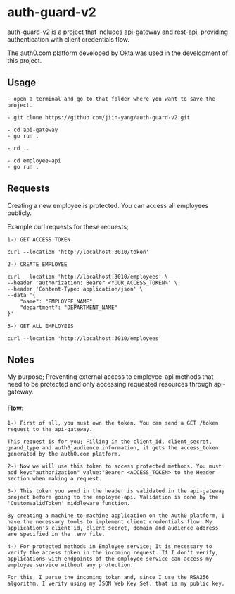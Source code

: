 # auth-guard-v2

auth-guard-v2 is a project that includes api-gateway and rest-api, providing authentication with client credentials flow.

The auth0.com platform developed by Okta was used in the development of this project.

## Usage

```
- open a terminal and go to that folder where you want to save the project.

- git clone https://github.com/jiin-yang/auth-guard-v2.git

- cd api-gateway
- go run .

- cd ..

- cd employee-api
- go run .
```


## Requests

Creating a new employee is protected. You can access all employees publicly.

Example curl requests for these requests;

```
1-) GET ACCESS TOKEN

curl --location 'http://localhost:3010/token'
```

```
2-) CREATE EMPLOYEE

curl --location 'http://localhost:3010/employees' \
--header 'authorization: Bearer <YOUR_ACCESS_TOKEN>' \
--header 'Content-Type: application/json' \
--data '{
    "name": "EMPLOYEE_NAME",
    "department": "DEPARTMENT_NAME"
}'
```
```
3-) GET ALL EMPLOYEES

curl --location 'http://localhost:3010/employees'
```

## Notes

My purpose; Preventing external access to employee-api methods that need to be protected and only accessing requested resources through api-gateway.

#### Flow:
```
1-) First of all, you must own the token. You can send a GET /token request to the api-gateway.

This request is for you; Filling in the client_id, client_secret, grand_type and auth0_audience information, it gets the access_token generated by the auth0.com platform.

2-) Now we will use this token to access protected methods. You must add key:"authorization" value:"Bearer <ACCESS_TOKEN> to the Header section when making a request.

3-) This token you send in the header is validated in the api-gateway project before going to the employee-api. Validation is done by the 'CustomValidToken' middleware function.

By creating a machine-to-machine application on the Auth0 platform, I have the necessary tools to implement client credentials flow. My application's client_id, client_secret, domain and audience address are specified in the .env file.

4-) For protected methods in Employee service; It is necessary to verify the access token in the incoming request. If I don't verify, applications with endpoints of the employee service can access my employee service without any protection.

For this, I parse the incoming token and, since I use the RSA256 algorithm, I verify using my JSON Web Key Set, that is my public key.

```